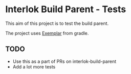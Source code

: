 # Interlok Build Parent - Tests

This aim of this project is to test the build parent.

The project uses [Exemplar](https://github.com/gradle/exemplar) from gradle.

## TODO

- Use this as a part of PRs on interlok-build-parent
- Add a lot more tests
